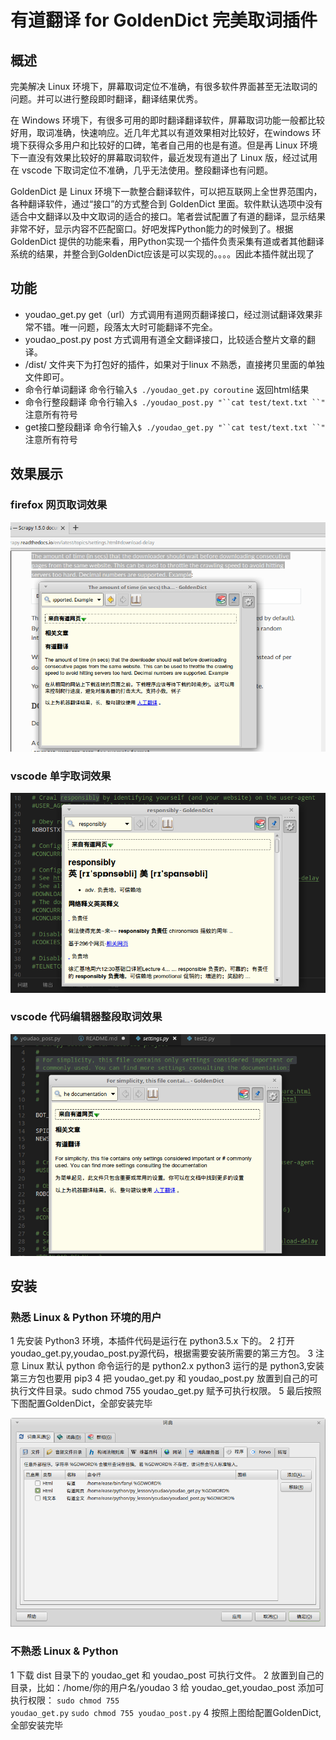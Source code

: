 # 有道翻译 for GoldenDict 完美取词插件

## 概述

完美解决 Linux 环境下，屏幕取词定位不准确，有很多软件界面甚至无法取词的问题。并可以进行整段即时翻译，翻译结果优秀。

在 Windows 环境下，有很多可用的即时翻译翻译软件，屏幕取词功能一般都比较好用，取词准确，快速响应。近几年尤其以有道效果相对比较好，在windows 环境下获得众多用户和比较好的口碑，笔者自己用的也是有道。但是再 Linux 环境下一直没有效果比较好的屏幕取词软件，最近发现有道出了 Linux 版，经过试用 在 vscode 下取词定位不准确，几乎无法使用。整段翻译也有问题。

GoldenDict 是 Linux 环境下一款整合翻译软件，可以把互联网上全世界范围内，各种翻译软件，通过“接口”的方式整合到 GoldenDict 里面。软件默认选项中没有适合中文翻译以及中文取词的适合的接口。笔者尝试配置了有道的翻译，显示结果非常不好，显示内容不匹配窗口。好吧发挥Python能力的时候到了。根据 GoldenDict 提供的功能来看，用Python实现一个插件负责采集有道或者其他翻译系统的结果，并整合到GoldenDict应该是可以实现的。。。。因此本插件就出现了

## 功能

 * youdao_get.py     get（url）方式调用有道网页翻译接口，经过测试翻译效果非常不错。唯一问题，段落太大时可能翻译不完全。
 * youdao_post.py    post 方式调用有道全文翻译接口，比较适合整片文章的翻译。
 * /dist/            文件夹下为打包好的插件，如果对于linux 不熟悉，直接拷贝里面的单独文件即可。
 * 命令行单词翻译      命令行输入`$ ./youdao_get.py coroutine` 返回html结果
 * 命令行整段翻译      命令行输入`$ ./youdao_post.py "``cat test/text.txt ``"` 注意所有符号
 * get接口整段翻译     命令行输入`$ ./youdao_get.py "``cat test/text.txt ``"` 注意所有符号

## 效果展示

### firefox 网页取词效果

![取词效果1](./images/1.png)

### vscode 单字取词效果

![取词效果](./images/4.png)

### vscode 代码编辑器整段取词效果

![取词效果2](./images/2.png)

## 安装


### 熟悉 Linux & Python 环境的用户

 1 先安装 Python3 环境，本插件代码是运行在 python3.5.x 下的。
 2 打开youdao_get.py,youdao_post.py源代码，根据需要安装所需要的第三方包。
 3 注意 Linux 默认 python 命令运行的是 python2.x python3 运行的是 python3,安装第三方包也要用 pip3
 4 把 youdao_get.py 和 youdao_post.py 放置到自己的可执行文件目录。sudo chmod 755 youdao_get.py 赋予可执行权限。
 5 最后按照下图配置GoldenDict，全部安装完毕

![配置图](./images/3.png)    


### 不熟悉 Linux & Python

 1 下载 dist 目录下的 youdao_get 和 youdao_post 可执行文件。
 2 放置到自己的目录，比如：/home/你的用户名/youdao
 3 给 youdao_get,youdao_post 添加可执行权限：
 <code>sudo chmod 755 youdao_get.py</code>
 <code>sudo chmod 755 youdao_post.py</code>
 4 按照上图给配置GoldenDict,全部安装完毕
